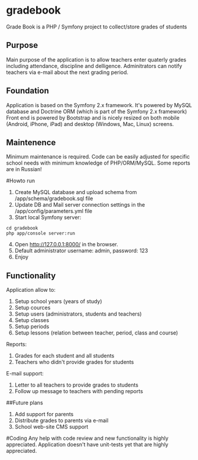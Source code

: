 # gradebook
Grade Book is a PHP / Symfony project to collect/store grades of students

## Purpose

Main purpose of the application is to allow teachers enter quaterly grades including attendance, discipline and delligence.
Adminitrators can notify teachers via e-mail about the next grading period.

## Foundation

Application is based on the Symfony 2.x framework.
It's powered by MySQL database and Doctrine ORM (which is part of the Symfony 2.x framework)
Front end is powered by Bootstrap and is nicely resized on both mobile (Android, iPhone, iPad) and desktop (Windows, Mac, Linux) screens.

## Maintenence

Minimum maintenance is required. Code can be easily adjusted for specific school needs with minimum knowledge of PHP/ORM/MySQL.
Some reports are in Russian!

#Howto run

1. Create MySQL database and upload schema from /app/schema/gradebook.sql file
2. Update DB and Mail server connection settings in the /app/config/parameters.yml file
3. Start local Symfony server:

```
cd gradebook
php app/console server:run
```

4. Open http://127.0.0.1:8000/ in the browser. 
5. Default administrator username: admin, password: 123
6. Enjoy

## Functionality

Application allow to:

1. Setup school years (years of study)
2. Setup cources
3. Setup users (administrators, students and teachers)
4. Setup classes
5. Setup periods
6. Setup lessons (relation between teacher, period, class and course)

Reports:

1. Grades for each student and all students
2. Teachers who didn't provide grades for students

E-mail support:

1. Letter to all teachers to provide grades to students
2. Follow up message to teachers with pending reports

##Future plans

1. Add support for parents
2. Distribute grades to parents via e-mail
3. School web-site CMS support

#Coding
Any help with code review and new functionality is highly appreciated.
Application doesn't have unit-tests yet that are highly appreciated.

